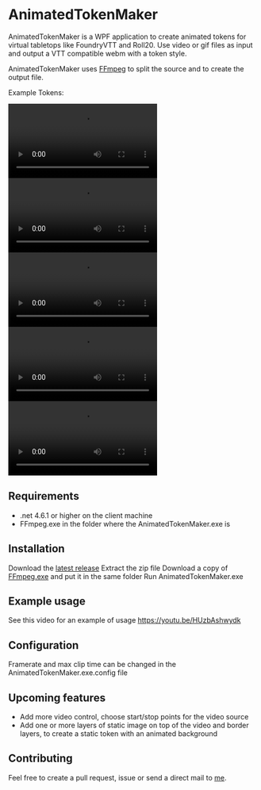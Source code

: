 # AnimatedTokenMaker

AnimatedTokenMaker is a WPF application to create animated tokens for virtual tabletops like FoundryVTT and Roll20.  Use video or gif files as input and output a VTT compatible webm with a token style.

AnimatedTokenMaker uses [FFmpeg](https://ffmpeg.org/) to split the source and to create the output file.

Example Tokens:

![Token](https://raw.githubusercontent.com/EttienneS/AnimatedTokenMaker/master/Examples/Blue%20Dragon.webm)
![Token](https://raw.githubusercontent.com/EttienneS/AnimatedTokenMaker/master/Examples/Cleric%20of%20Fire.webm)
![Token](https://raw.githubusercontent.com/EttienneS/AnimatedTokenMaker/master/Examples/Cool%20Magnus.webm)
![Token](https://raw.githubusercontent.com/EttienneS/AnimatedTokenMaker/master/Examples/Lich.webm)
![Token](https://raw.githubusercontent.com/EttienneS/AnimatedTokenMaker/master/Examples/Talfen%20Token.webm)

## Requirements

- .net 4.6.1 or higher on the client machine
- FFmpeg.exe in the folder where the AnimatedTokenMaker.exe is

## Installation

Download the [latest release](https://github.com/EttienneS/AnimatedTokenMaker/releases)
Extract the zip file
Download a copy of [FFmpeg.exe](https://ffmpeg.org/) and put it in the same folder
Run AnimatedTokenMaker.exe

## Example usage

See this video for an example of usage https://youtu.be/HUzbAshwydk

## Configuration

Framerate and max clip time can be changed in the AnimatedTokenMaker.exe.config file

## Upcoming features

- Add more video control, choose start/stop points for the video source
- Add one or more layers of static image on top of the video and border layers, to create a static token with an animated background

## Contributing

Feel free to create a pull request, issue or send a direct mail to [me](https://github.com/EttienneS).

